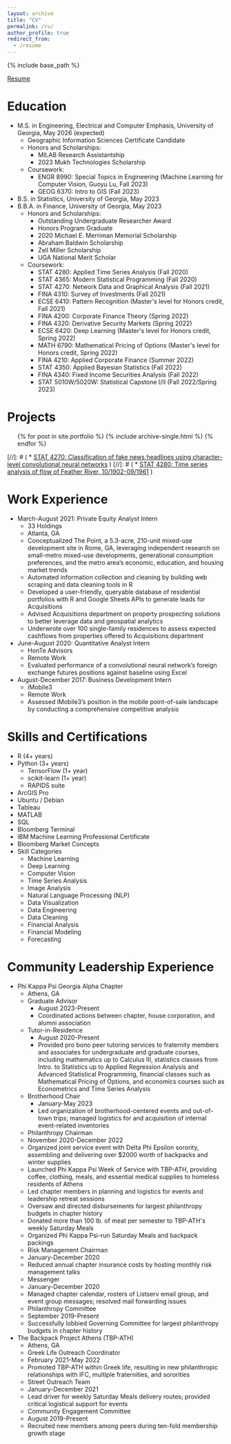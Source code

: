 ```yaml
---
layout: archive
title: "CV"
permalink: /cv/
author_profile: true
redirect_from:
  - /resume
---
```


{% include base_path %}

[Resume](https://github.com/abenecchi/abenecchi.github.io/raw/main/Andrew_Benecchi_Resume.pdf)

Education
======
* M.S. in Engineering, Electrical and Computer Emphasis, University of Georgia, May 2026 (expected)
  * Geographic Information Sciences Certificate Candidate
  * Honors and Scholarships:
    * MILAB Research Assistantship
    * 2023 Mukh Technologies Scholarship
  * Coursework:
    * ENGR 8990: Special Topics in Engineering (Machine Learning for Computer Vision, Guoyu Lu, Fall 2023)
    * GEOG 6370: Intro to GIS (Fall 2023)
* B.S. in Statistics, University of Georgia, May 2023
* B.B.A. in Finance, University of Georgia, May 2023
  * Honors and Scholarships:
    * Outstanding Undergraduate Researcher Award
    * Honors Program Graduate
    * 2020 Michael E. Merriman Memorial Scholarship
    * Abraham Baldwin Scholarship
    * Zell Miller Scholarship
    * UGA National Merit Scholar
  * Coursework:
    * STAT 4280: Applied Time Series Analysis (Fall 2020)
    * STAT 4365: Modern Statistical Programming (Fall 2020)
    * STAT 4270: Network Data and Graphical Analysis (Fall 2021)
    * FINA 4310: Survey of Investments (Fall 2021)
    * ECSE 6410: Pattern Recognition (Master's level for Honors credit, Fall 2021)
    * FINA 4200: Corporate Finance Theory (Spring 2022)
    * FINA 4320: Derivative Security Markets (Spring 2022)
    * ECSE 6420: Deep Learning (Master's level for Honors credit, Spring 2022)
    * MATH 6790: Mathematical Pricing of Options (Master's level for Honors credit, Spring 2022)
    * FINA 4210: Applied Corporate Finance (Summer 2022)
    * STAT 4350: Applied Bayesian Statistics (Fall 2022)
    * FINA 4340: Fixed Income Securities Analysis (Fall 2022)
    * STAT 5010W/5020W: Statistical Capstone I/II (Fall 2022/Spring 2023)
     

Projects
======
<ul>{% for post in site.portfolio %}
  {% include archive-single.html %}
{% endfor %}</ul>

[//]: # (  *  [STAT 4270: Classification of fake news headlines using character-level convolutional neural networks](https://benecchi.dev/clcnn) )
[//]: # (  *  [STAT 4280: Time series analysis of flow of Feather River, 10/1902-09/1961](https://benecchi.dev/4280Proj) )


Work Experience
======
* March-August 2021: Private Equity Analyst Intern
  * 33 Holdings
  * Atlanta, GA
  * Conceptualized The Point, a 5.3-acre, 210-unit mixed-use development site in Rome, GA, leveraging independent research on small-metro mixed-use developments, generational consumption preferences, and the metro area’s economic, education, and housing market trends
  * Automated information collection and cleaning by building web scraping and data cleaning tools in R
  * Developed a user-friendly, queryable database of residential portfolios with R and Google Sheets APIs to generate leads for Acquisitions
  * Advised Acquisitions department on property prospecting solutions to better leverage data and geospatial analytics
  * Underwrote over 100 single-family residences to assess expected cashflows from properties offered to Acquisitions department
* June-August 2020: Quantitative Analyst Intern
  * HonTe Advisors
  * Remote Work
  * Evaluated performance of a convolutional neural network’s foreign exchange futures positions against baseline using Excel
* August-December 2017: Business Development Intern
  * iMobile3
  * Remote Work
  * Assessed iMobile3’s position in the mobile point-of-sale landscape by conducting a comprehensive competitive analysis 
  
Skills and Certifications
======
* R (4+ years)
* Python (3+ years)
  * TensorFlow (1+ year)
  * scikit-learn (1+ year)
  * RAPIDS suite
* ArcGIS Pro
* Ubuntu / Debian
* Tableau
* MATLAB
* SQL
* Bloomberg Terminal
* IBM Machine Learning Professional Certificate
* Bloomberg Market Concepts
* Skill Categories
  * Machine Learning
  * Deep Learning
  * Computer Vision
  * Time Series Analysis
  * Image Analysis
  * Natural Language Processing (NLP)
  * Data Visualization
  * Data Engineering
  * Data Cleaning
  * Financial Analysis
  * Financial Modeling
  * Forecasting

Community Leadership Experience
======
* Phi Kappa Psi Georgia Alpha Chapter
  * Athens, GA
  * Graduate Advisor
    * August 2023-Present
    * Coordinated actions between chapter, house corporation, and alumni association
  * Tutor-in-Residence
    * August 2020-Present
    * Provided pro bono peer tutoring services to fraternity members and associates for undergraduate and graduate courses, including mathematics up to Calculus III, statistics classes from Intro. to Statistics up to Applied Regression Analysis and Advanced Statistical Programming, financial classes such as Mathematical Pricing of Options, and economics courses such as Econometrics and Time Series Analysis
  * Brotherhood Chair
    * January-May 2023
    * Led organization of brotherhood-centered events and out-of-town trips; managed logistics for and acquisition of internal event-related inventories
  * Philanthropy Chairman
   * November 2020-December 2022
   * Organized joint service event with Delta Phi Epsilon sorority, assembling and delivering over $2000 worth of backpacks and winter supplies
   * Launched Phi Kappa Psi Week of Service with TBP-ATH, providing coffee, clothing, meals, and essential medical supplies to homeless residents of Athens
   * Led chapter members in planning and logistics for events and leadership retreat sessions
   * Oversaw and directed disbursements for largest philanthropy budgets in chapter history
   * Donated more than 100 lb. of meat per semester to TBP-ATH's weekly Saturday Meals
   * Organized Phi Kappa Psi-run Saturday Meals and backpack packings
  * Risk Management Chairman
   * January-December 2020
   * Reduced annual chapter insurance costs by hosting monthly risk management talks
  * Messenger
   * January-December 2020
   * Managed chapter calendar, rosters of Listserv email group, and event group messages; resolved mail forwarding issues
  * Philanthropy Committee
   * September 2019-Present
   * Successfully lobbied Governing Committee for largest philanthropy budgets in chapter history
* The Backpack Project Athens (TBP-ATH)
  * Athens, GA
  * Greek Life Outreach Coordinator
   * February 2021-May 2022
   * Promoted TBP-ATH within Greek life, resulting in new philanthropic relationships with IFC, multiple fraternities, and sororities
  * Street Outreach Team
   * January-December 2021
   * Lead driver for weekly Saturday Meals delivery routes; provided critical logistical support for events
  * Community Engagement Committee
   * August 2019-Present
   * Recruited new members among peers during ten-fold membership growth stage
